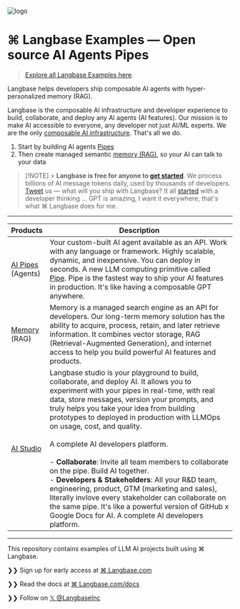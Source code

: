 ![logo](https://github.com/LangbaseInc/langbase-examples/assets/960133/38cbbe97-a6f4-4682-ba64-0f98ce2700c8)

# ⌘ Langbase Examples — Open source AI Agents Pipes

> [Explore all Langbase Examples here](https://github.com/LangbaseInc/langbase-examples/tree/main/examples).

Langbase helps developers ship composable AI agents with hyper-personalized memory (RAG).

Langbase is the composable AI infrastructure and developer experience to build, collaborate, and deploy any AI agents (AI features). Our mission is to make AI accessible to everyone, any developer not just AI/ML experts. We are the only [composable AI infrastructure][composable]. That's all we do.

1. Start by building AI agents [Pipes][pipe]
2. Then create managed semantic [memory (RAG)][memory], so your AI can talk to your data

> [!NOTE] > **Langbase is free for anyone to [get started][signup]**.
> We process billions of AI message tokens daily, used by thousands of developers. [Tweet][x] us — what will you ship with Langbase?
> It all [started][start] with a developer thinking … GPT is amazing, I want it everywhere, that's what ⌘ Langbase does for me.

---

| Products                                                     | Description                                                                                                                                                                                                                                                                                                                                                                                                                                                                                                                                                                                                                                                                                                                                      |
| ------------------------------------------------------------ | ------------------------------------------------------------------------------------------------------------------------------------------------------------------------------------------------------------------------------------------------------------------------------------------------------------------------------------------------------------------------------------------------------------------------------------------------------------------------------------------------------------------------------------------------------------------------------------------------------------------------------------------------------------------------------------------------------------------------------------------------ |
| [AI Pipes][pipe]<br>(Agents)                                 | Your custom-built AI agent available as an API. Work with any language or framework. Highly scalable, dynamic, and inexpensive. You can deploy in seconds. A new LLM computing primitive called [Pipe][pipe]. Pipe is the fastest way to ship your AI features in production. It's like having a composable GPT anywhere.                                                                                                                                                                                                                                                                                                                                                                                                                        |
| [Memory](https://langbase.com/docs/memory/overview)<br>(RAG) | Memory is a managed search engine as an API for developers. Our long-term memory solution has the ability to acquire, process, retain, and later retrieve information. It combines vector storage, RAG (Retrieval-Augmented Generation), and internet access to help you build powerful AI features and products.                                                                                                                                                                                                                                                                                                                                                                                                                                |
| [AI Studio](https://langbase.com/studio)                     | Langbase studio is your playground to build, collaborate, and deploy AI. It allows you to experiment with your pipes in real-time, with real data, store messages, version your prompts, and truly helps you take your idea from building prototypes to deployed in production with LLMOps on usage, cost, and quality.<br><br>A complete AI developers platform.<br><br>- **Collaborate**: Invite all team members to collaborate on the pipe. Build AI together.<br>- **Developers & Stakeholders**: All your R&D team, engineering, product, GTM (marketing and sales), literally invlove every stakeholder can collaborate on the same pipe. It's like a powerful version of GitHub x Google Docs for AI. A complete AI developers platform. |

---

This repository contains examples of LLM AI projects built using ⌘ Langbase.

❯❯ Sign up for early access at [⌘ Langbase.com](https://langbase.com)

❯❯ Read the docs at [⌘ Langbase.com/docs](https://langbase.com)

❯❯ Follow on [𝕏 @LangbaseInc](https://langbase.fyi/x)

[pipe]: https://langbase.com/docs/pipe/overview
[memory]: https://langbase.com/docs/memory/overview
[studio]: https://langbase.com
[composable]: https://langbase.com/docs/composable-ai
[start]: https://langbase.fyi/starting-langbase
[signup]: https://langbase.fyi/awesome
[x]: https://twitter.com/LangbaseInc
[li]: https://www.linkedin.com/company/langbase/
[email]: mailto:support@langbase.com?subject=Pipe-Quickstart&body=Ref:%20https://langbase.com/docs/pipe/quickstart
